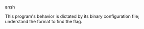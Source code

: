 ansh

This program's behavior is dictated by its binary configuration file; understand the format to find the flag.
